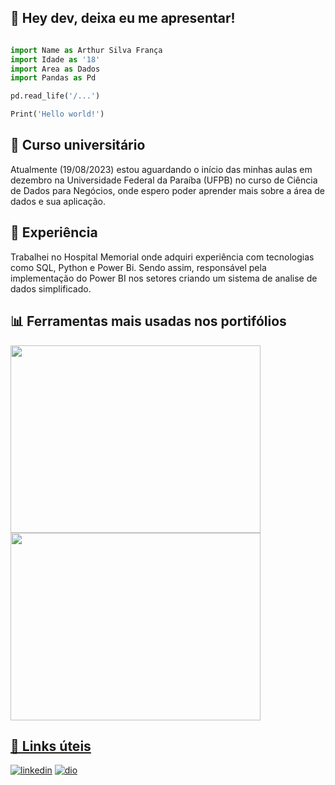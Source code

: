 
## 👋 Hey dev, deixa eu me apresentar!

```Python

import Name as Arthur Silva França
import Idade as '18'
import Area as Dados
import Pandas as Pd

pd.read_life('/...')

Print('Hello world!')


```


## 📔 Curso universitário
Atualmente (19/08/2023) estou aguardando o início das minhas aulas em dezembro na Universidade Federal da Paraíba (UFPB) no curso de Ciência de Dados para Negócios, onde espero poder aprender mais sobre a área de dados e sua aplicação.


## 💼 Experiência
Trabalhei no Hospital Memorial onde adquiri experiência com tecnologias como SQL, Python e Power Bi. Sendo assim, responsável pela implementação do Power BI nos setores criando um sistema de analise de dados simplificado.

## 📊 Ferramentas mais usadas nos portifólios

<div>
<a href="https://github.com/Alexandreinfov">
  
<img width="400" height="300" src="https://github-readme-stats.vercel.app/api/top-langs/?username=ArthurKruos&layout=compact&langs_count=20&theme=dracula"/>
<img  width="400" height="300" src="https://github-readme-stats.vercel.app/api?username=ArthurKruos&show_icons=true&theme=dracula&include_all_commits=true&count_private=true"/>

</div>




## 🔗 Links úteis
[![linkedin](https://img.shields.io/badge/linkedin-0A66C2?style=for-the-badge&logo=linkedin&logoColor=white)](https://www.linkedin.com/in/arthursilvafrança/)
[![dio](https://hermes.dio.me/users/company/3a52d6e3-a58c-4755-89c9-fbc093a8868f.png)](https://web.dio.me/users/arthursilvacode?tab=skills)
